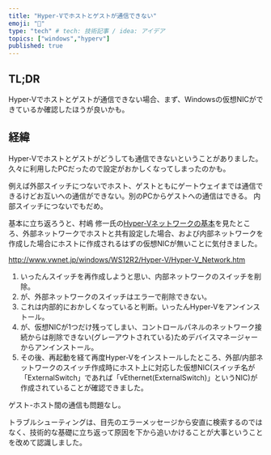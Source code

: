 ```yaml
---
title: "Hyper-Vでホストとゲストが通信できない"
emoji: "💭"
type: "tech" # tech: 技術記事 / idea: アイデア
topics: ["windows","hyperv"]
published: true
---
```

## TL;DR
Hyper-Vでホストとゲストが通信できない場合、まず、Windowsの仮想NICができているか確認したほうが良いかも。

## 経緯
Hyper-Vでホストとゲストがどうしても通信できないということがありました。久々に利用したPCだったので設定がおかしくなってしまったのかも。

例えば外部スイッチにつないでホスト、ゲストともにゲートウェイまでは通信できるけどお互いへの通信ができない。別のPCからゲストへの通信はできる。
内部スイッチにつないでもだめ。

基本に立ち返ろうと、村嶋 修一氏の[Hyper-Vネットワークの基本](http://www.vwnet.jp/windows/WS12R2/Hyper-V/Hyper-V_Network.htm)を見たところ、外部ネットワークでホストと共有設定した場合、および内部ネットワークを作成した場合にホストに作成されるはずの仮想NICが無いことに気付きました。

http://www.vwnet.jp/windows/WS12R2/Hyper-V/Hyper-V_Network.htm

1. いったんスイッチを再作成しようと思い、内部ネットワークのスイッチを削除。
1. が、外部ネットワークのスイッチはエラーで削除できない。
1. これは内部的におかしくなっていると判断。いったんHyper-Vをアンインストール。
1. が、仮想NICが1つだけ残ってしまい、コントロールパネルのネットワーク接続からは削除できない(グレーアウトされている)ためデバイスマネージャーからアンインストール。
1. その後、再起動を経て再度Hyper-Vをインストールしたところ、外部/内部ネットワークのスイッチ作成時にホスト上に対応した仮想NIC(スイッチ名が「ExternalSwitch」であれば「vEthernet(ExternalSwitch)」というNIC)が作成されていることが確認できました。

ゲスト-ホスト間の通信も問題なし。

トラブルシューティングは、目先のエラーメッセージから安直に検索するのではなく、技術的な基礎に立ち返って原因を下から追いかけることが大事ということを改めて認識しました。
